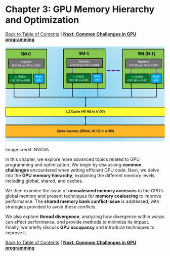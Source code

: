# Chapter 3: GPU Memory Hierarchy and Optimization
[Back to Table of Contents](../../Readme.md) | **[Next: Common Challenges in GPU programming](2.common-challenges.md)**

<img src="./imgs/mem-hier.png" alt="memory-hierarchy" style="width: 400; height: 300px;">

Image credit: NVIDIA

In this chapter, we explore more advanced topics related to GPU programming and optimization. We begin by discussing **common challenges** encountered when writing efficient GPU code. Next, we delve into the **GPU memory hierarchy**, explaining the different memory levels, including global, shared, and caches. 

We then examine the issue of **uncoalesced memory accesses** to the GPU’s global memory and present techniques for **memory coalescing** to improve performance. The **shared memory bank conflict issue** is addressed, with strategies provided to avoid these conflicts. 

We also explore **thread divergence**, analyzing how divergence within warps can affect performance, and provide methods to minimize its impact. Finally, we briefly discuss **GPU occupancy** and introduce techniques to improve it.



[Back to Table of Contents](../../Readme.md) | **[Next: Common Challenges in GPU programming](2.common-challenges.md)**
